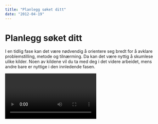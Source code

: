 ```yaml
---
title: "Planlegg søket ditt"
date: "2012-04-19"
---
```


# Planlegg søket ditt 

I en tidlig fase kan det være nødvendig å orientere seg bredt for å avklare problemstilling, metode og tilnærming. Da kan det være nyttig å skumlese ulike kilder. Noen av kildene vil du ta med deg i det videre arbeidet, mens andre bare er nyttige i den innledende fasen.

<Video id="KFbQV7If_ZY" />

## Finn bakgrunnsinformasjon

- Generelle oppslagsverk som [Wikipedia](https://no.wikipedia.org/wiki/Portal:Forside) og [Store norske leksikon](https://snl.no/) dekker et vidt spekter av emner og gir pekere til mer dyptgående kilder.
- Fagspesifikke oppslagsverk (for eksempel _International Encyclopedia of the Social & Behavioral Sciences_) gir grundige innføringer. Forfatterne er eksperter på sine felt og har kartlagt den sentrale litteraturen i oversiktsartikler.
- Lærebøker fra pensum- og ressurslister gir innføring i og henvisninger til kilder som går mer i dybden.
- Gjennom nyhetsarkivet Atekst og Nasjonalbibliotekets digitale avistjeneste får du tilgang til den norske samfunnsdebatten. Begge arkivene er tilgjengelige i de fleste bibliotek i Norge.
- Offentlig informasjon, som utredninger, stortingsmeldinger og statistikk, ligger lett tilgjengelig på nettet, se for eksempel [www.regjeringen.no](http://www.regjeringen.no/ "regjeringen.no"), [Statistisk sentralbyrå, ](http://ssb.no) [Verdensbanken,](http://www.worldbank.org/) [OECD.](http://www.oecd.org/)

## Finn faglitteratur

Når du har lest deg opp på emnet, og problemstillingen begynner å ta form, kreves det informasjon som går mer i dybden. Fagmiljøet forventer at du bruker vitenskapelige kilder som grunnlag for oppgaven. I tillegg til fagbøker, er artikler i fagfellevurderte tidsskrift den viktigste inngangen til vitenskapelige tekster. At et tidsskrift er fagfellevurdert (engelsk _peer reviewed_), vil si at manuskriptet blir kvalitetsvurdert av eksperter/fagkonsulenter før publisering. [ ](/kildebruk-og-referanser/kildevurdering/kvalitative-vurderinger/)

## Valg av databaser

Gjennom bibliotekenes nettsider ([UiO](http://www.ub.uio.no/), [UiB](https://www.uib.no/ub/), [HVL](https://www.hvl.no/bibliotek), [NHH](https://www.nhh.no/bibliotek/)) får du tilgang til databaser som dekker et bredt spekter av fagområder. En database er et elektronisk arkiv som inneholder ulike typer kilder. Noen databaser er tverrfaglige, mens andre dekker avgrensede fagområder. De fagspesifikke databasene gir bedre dekning av litteraturen på fagområdet enn de mer generelle databasene.

Gjør deg kjent med de databasene som er aktuelle for ditt emne. Husk at ingen databaser dekker alt. De overlapper og utfyller hverandre. Derfor er det viktig å bruke flere databaser for å få oversikt.

Nedenfor finner du et utvalg tverrfaglige databaser som kan være et godt utgangspunkt for søk før du går videre til de fagspesifikke databasene:

- [Oria](http://oria.no) er forskningsbibliotekenes søkeverktøy. Her finner du blant annet fagbøker, masteroppgaver, avhandlinger og tidsskriftartikler.
- [Google Scholar](https://scholar.google.no/) er den akademiske versjonen av Google. Den søker etter vitenskapelig litteratur fra anerkjente forlag og forskningsbaserte databaser.
- Artikkelbasen [Norart](http://www.nb.no/baser/norart/) gir oversikt over norske og et utvalg nordiske tidsskriftartikler. Basen dekker både populærvitenskapelige og vitenskapelige tidsskrift, så her må du selv foreta en kritisk vurdering.
- Idunn dekker tidsskriftartikler fra tidsskrift som er utgitt på Universitetsforlaget. Tilgjengelig i de fleste bibliotek i Norge.
- Publiseringsarkivet [NORA](http://nora.openaccess.no/) og databasen [Cristin](http://www.cristin.no/) gir deg oversikt over forskningsaktiviteten i helse- og instituttsektoren og universitets- og høgskolesektoren.

## Sett opp en søkestrategi

Gjennom søkeprosessen åpner det seg en spennende verden av kunnskap. Men for å unngå tilfeldig og usystematisk leting etter litteratur, kan det være lurt å sette opp en plan for søket. Det kan spare tid og sikre at alle viktige elementer i problemstillingen blir tatt med. En god søkestrategi bør beskrive hvilke søkeord du har brukt, og hvordan disse er kombinert. Se mer under [søketeknikker](/soking/soketeknikker/).
